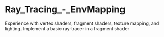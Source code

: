 # Ray_Tracing_-_EnvMapping
Experience with vertex shaders, fragment shaders, texture mapping, and lighting. Implement a basic ray-tracer in a fragment shader
